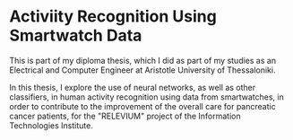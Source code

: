 # Activiity Recognition Using Smartwatch Data

This is part of my diploma thesis, which I did as part of my studies as an 
Electrical and Computer Engineer at Aristotle University of Thessaloniki.  

In this thesis, I explore the use of neural networks, as well as other classifiers, in human activity
recognition using data from smartwatches, in order to contribute to the improvement of the overall care for pancreatic 
cancer patients, for the "RELEVIUM" project of the Information Technologies Institute.





